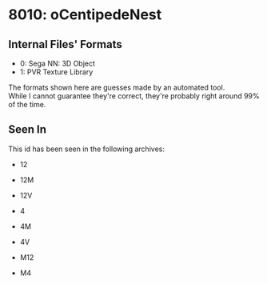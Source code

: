 # 8010: oCentipedeNest



## Internal Files' Formats
- 0: Sega NN: 3D Object
- 1: PVR Texture Library

The formats shown here are guesses made by an automated tool.  
While I cannot guarantee they're correct, they're probably right around 99% of the time.

## Seen In

This id has been seen in the following archives:  

- 12  

- 12M  

- 12V  

- 4  

- 4M  

- 4V  

- M12  

- M4  
